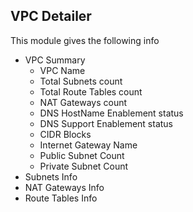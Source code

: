 ## VPC Detailer
This module gives the following info
- VPC Summary
  -  VPC Name
  - Total Subnets count
  - Total Route Tables count
  - NAT Gateways count
  - DNS HostName Enablement status
  - DNS Support Enablement status
  - CIDR Blocks
  - Internet Gateway Name
  - Public Subnet Count
  - Private Subnet Count
- Subnets Info
- NAT Gateways Info
- Route Tables Info
